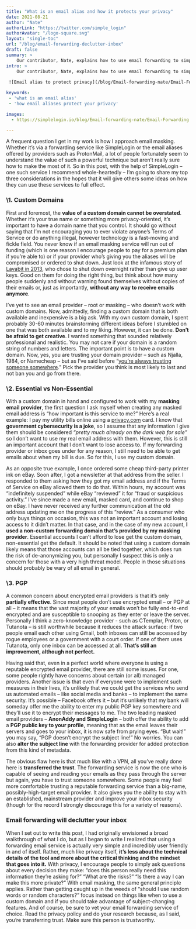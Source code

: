 ```yaml
---
title: "What is an email alias and how it protects your privacy"
date: 2021-08-21
author: "Nate"
authorLink: "https://twitter.com/simple_login"
authorAvatar: "/logo-square.svg"
layout: "single-toc"
url: "/blog/email-forwarding-declutter-inbox"
draft: false
summary: >
	Our contributor, Nate, explains how to use email forwarding to simplify your digital life and why masking your address can protect you from threats online.
intro: >
	Our contributor, Nate, explains how to use email forwarding to simplify your digital life and why masking your address can protect you from threats online.
    
 ![Email alias to protect privacy](/blog/Email-forwarding-nate/Email-Forwarding.png)

keywords:  
 - 'what is an email alias'
 - 'how email aliases protect your privacy'

images:
  - https://simplelogin.io/blog/Email-forwarding-nate/Email-Forwarding.png

---
```


A frequent question I get in my work is how I approach email masking. Whether it’s via a forwarding service like SimpleLogin or the email aliases offered by providers such as ProtonMail, a lot of people fortunately seem to understand the value of such a powerful technique but aren’t really sure how to make the most of it. So in this post, with the help of SimpleLogin – one such service I recommend whole-heartedly – I’m going to share my top three considerations in the hopes that it will give others some ideas on how they can use these services to full effect.

### \1. Custom Domains

First and foremost, the **value of a custom domain cannot be overstated**. Whether it’s your true name or something more privacy-oriented, it’s important to have a domain name that you control. It should go without saying that I’m not encouraging you to ever violate anyone’s Terms of Service or do anything illegal, however technology is a fast-moving and fickle field. You never know if an email masking service will run out of funding (which is one reason I encourage people to pay for a premium plan if you’re able to) or if your provider who’s giving you the aliases will be compromised or ordered to shut down. Just look at the infamous story of [Lavabit in 2013](https://en.wikipedia.org/wiki/Lavabit#Suspension_and_gag_order), who chose to shut down overnight rather than give up user keys. Good on them for doing the right thing, but think about how many people suddenly and without warning found themselves without copies of their emails or, just as importantly, **without any way to receive emails anymore**.

I’ve yet to see an email provider – root or masking – who doesn’t work with custom domains. Now, admittedly, finding a custom domain that is both available and inexpensive is a big ask. With my own custom domain, I spent probably 30-60 minutes brainstorming different ideas before I stumbled on one that was both available and to my liking. However, it can be done. **Don’t be afraid to get creative**. I wanted something that sounded relatively professional and realistic. You may not care if your domain is a random string of numbers and letters. The important point is to have a custom domain. Now, yes, you are trusting your domain provider – such as Njalla, 1984, or Namecheap – but as I’ve said before “[you’re always trusting someone somewhere](https://blog.thenewoil.xyz/the-question-of-trust).” Pick the provider you think is most likely to last and not ban you and go from there.

### \2. Essential vs Non-Essential

With a custom domain in hand and configured to work with my **masking email provider**, the first question I ask myself when creating any masked email address is “how important is this service to me?” Here’s a real example: I pay my utility bills online using a [privacy.com](https://privacy.com) card. I know that **government cybersecurity is a joke**, so I assume that any information I give them should be considered *“pretty much already on the dark web for sale”* so I don’t want to use my real email address with them. However, this is still an important account that I don’t want to lose access to. If my forwarding provider or inbox goes under for any reason, I still need to be able to get emails about when my bill is due. So for this, I use my custom domain.

As an opposite true example, I once ordered some cheap third-party printer ink on eBay. Soon after, I got a newsletter at that address from the seller. I responded to them asking how they got my email address and if the Terms of Service on eBay allowed them to do that. Within hours, my account was “indefinitely suspended” while eBay “reviewed” it for “fraud or suspicious activity.” I’ve since made a new email, masked card, and continue to shop on eBay. I have never received any further communication at the old address updating me on the progress of this “review.” As a consumer who only buys things on occasion, this was not an important account and losing access to it didn’t matter. In that case, and in the case of my new account, **I used a non-custom forwarding domain that’s provided by my masking provider**. Essential accounts I can’t afford to lose get the custom domain, non-essential get the default. It should be noted that using a custom domain likely means that those accounts can all be tied together, which does run the risk of de-anonymizing you, but personally I suspect this is only a concern for those with a very high threat model. People in those situations should probably be wary of all email in general.

### \3. PGP

A common concern about encrypted email providers is that it’s only **partially effective**. Since most people don’t use encrypted email – or PGP at all – it means that the vast majority of your emails won’t be fully end-to-end encrypted and are susceptible to snooping as they enter or leave the server. Personally I think a zero-knowledge provider - such as CTemplar, Proton, or Tutanota – is still worthwhile because it reduces the attack surface: if two people email each other using Gmail, both inboxes can still be accessed by rogue employees or a government with a court order. If one of them uses Tutanota, only one inbox can be accessed at all. **That’s still an improvement, although not perfect.**

Having said that, even in a perfect world where everyone is using a reputable encrypted email provider, there are still some issues. For one, some people rightly have concerns about certain (or all) managed providers. Another issue is that even if everyone were to implement such measures in their lives, it’s unlikely that we could get the services who send us automated emails – like social media and banks – to implement the same security. It’s possible – Facebook offers it – but it’s unlikely that my bank will someday offer me the ability to enter my public PGP key somewhere and they’ll use it to encrypt their messages to me. The two leading masked email providers – **AnonAddy and SimpleLogin** – both offer the ability to add a **PGP public key to your profile**, meaning that as the email leaves their servers and goes to your inbox, it is now safe from prying eyes. “But wait!” you may say, “PGP doesn’t encrypt the subject line!” No worries. You can also **alter the subject line** with the forwarding provider for added protection from this kind of metadata.

The obvious flaw here is that much like with a VPN, all you’ve really done here is **transferred the trust**. The forwarding service is now the one who is capable of seeing and reading your emails as they pass through the server but again, you have to trust someone somewhere. Some people may feel more comfortable trusting a reputable forwarding service than a big-name, possibly-high-target email provider. It also gives you the ability to stay with an established, mainstream provider and improve your inbox security (though for the record I strongly discourage this for a variety of reasons).

### Email forwarding will declutter your inbox

When I set out to write this post, I had originally envisioned a broad walkthrough of what I do, but as I began to write I realized that using a forwarding email service is actually very simple and incredibly user friendly in and of itself. Rather, much like privacy itself, **it’s less about the technical details of the tool and more about the critical thinking and the mindset that goes into it.** With privacy, I encourage people to simply ask questions about every decision they make: “does this person really need this information they’re asking for?” “What are the risks?” “Is there a way I can make this more private?” With email masking, the same general principle applies. Rather than getting caught up in the weeds of “should I use random words or random characters?” focus instead on things like when to use a custom domain and if you should take advantage of subject-changing features. And of course, be sure to vet your email forwarding service of choice. Read the privacy policy and do your research because, as I said, you’re transferring trust. Make sure this person is trustworthy.